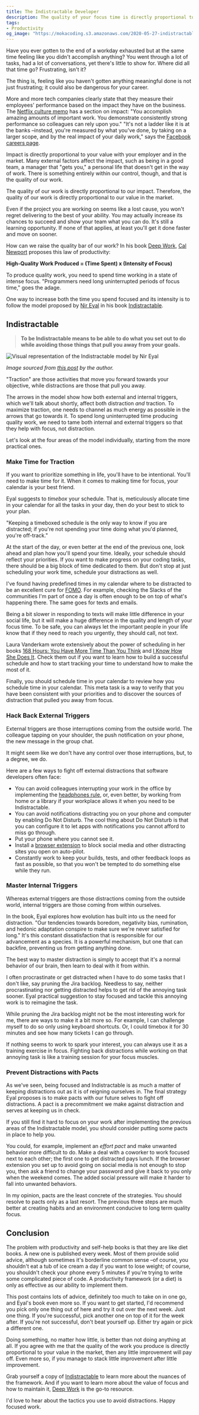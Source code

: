 ```yaml
---
title: The Indistractable Developer
description: The quality of your focus time is directly proportional to your value in the market. Become Indistractable to maximize it.
tags:
- Productivity
og_image: "https://mokacoding.s3.amazonaws.com/2020-05-27-indistractable-og_image.jpg"
---
```


Have you ever gotten to the end of a workday exhausted but at the same time feeling like you didn't accomplish anything?
You went through a lot of tasks, had a lot of conversations, yet there's little to show for.
Where did all that time go?
Frustrating, isn't it?

The thing is, feeling like you haven't gotten anything meaningful done is not just frustrating; it could also be dangerous for your career.

More and more tech companies clearly state that they measure their employees' performance based on the impact they have on the business.
The [Netflix culture memo](https://jobs.netflix.com/culture) has a section on impact: "You accomplish amazing amounts of important work.
You demonstrate consistently strong performance so colleagues can rely upon you."
"It's not a ladder like it is at the banks –instead, you're measured by what you've done, by taking on a larger scope, and by the real impact of your daily work," says the [Facebook careers page](https://www.facebook.com/careers/life/why-your-career-wont-plateau-at-facebook).

Impact is directly proportional to your value with your employer and in the market.
Many external factors affect the impact, such as being in a good team, a manager that "gets you," a personal life that doesn't get in the way of work.
There is something entirely within our control, though, and that is the quality of our work.

The quality of our work is directly proportional to our impact.
Therefore, the quality of our work is directly proportional to our value in the market.

Even if the project you are working on seems like a lost cause, you won't regret delivering to the best of your ability.
You may actually increase its chances to succeed and show your team what you can do.
It's still a learning opportunity.
If none of that applies, at least you'll get it done faster and move on sooner.

How can we raise the quality bar of our work?
In his book [Deep Work](https://geni.us/FITEF), [Cal Newport](https://www.calnewport.com/) proposes this law of productivity:

**High-Quality Work Produced = (Time Spent) x (Intensity of Focus)**

To produce quality work, you need to spend time working in a state of intense focus.
"Programmers need long uninterrupted periods of focus time," goes the adage.

One way to increase both the time you spend focused and its intensity is to follow the model proposed by [Nir Eyal](https://www.nirandfar.com/) in his book [Indistractable](https://geni.us/ayNk).

## Indistractable

> **To be Indistractable means to be able to do what you set out to do while avoiding those things that pull you away from your goals.**

![Visual representation of the Indistractable model by Nir Eyal](https://mokacoding.s3.amazonaws.com/2020-05-27-indistractable.jpg)

_Image sourced from [this post](https://onezero.medium.com/being-indistractable-will-be-the-skill-of-the-future-a07780cf36f4) by the author._

"Traction" are those activities that move you forward towards your objective, while distractions are those that pull you away.

The arrows in the model show how both external and internal triggers, which we'll talk about shortly, affect both distraction _and_ traction.
To maximize traction, one needs to channel as much energy as possible in the arrows that go towards it.
To spend long uninterrupted time producing quality work, we need to tame both internal and external triggers so that they help with focus, not distraction.

Let's look at the four areas of the model individually, starting from the more practical ones.

### Make Time for Traction

If you want to prioritize something in life, you'll have to be intentional.
You'll need to make time for it.
When it comes to making time for focus, your calendar is your best friend.

Eyal suggests to _timebox_ your schedule. That is, meticulously allocate time in your calendar for all the tasks in your day, then do your best to stick to your plan.

"Keeping a timeboxed schedule is the only way to know if you are distracted; if you're not spending your time doing what you'd planned, you're off-track."

At the start of the day, or even better at the end of the previous one, look ahead and plan how you'll spend your time.
Ideally, your schedule should reflect your priorities.
If you want to make progress on your coding tasks, there should be a big block of time dedicated to them.
But don't stop at just scheduling your work time, schedule your distractions as well.

I've found having predefined times in my calendar where to be distracted to be an excellent cure for [FOMO](https://en.wikipedia.org/wiki/Fear_of_missing_out).
For example, checking the Slacks of the communities I'm part of once a day is often enough to be on top of what's happening there.
The same goes for texts and emails.

Being a bit slower in responding to texts will make little difference in your social life, but it will make a huge difference in the quality and length of your focus time.
To be safe, you can always let the important people in your life know that if they need to reach you urgently, they should call, not text.

Laura Vanderkam wrote extensively about the power of scheduling in her books [168 Hours: You Have More Time Than You Think](https://geni.us/kHdO) and [I Know How She Does It](https://geni.us/QwzQ).
Check them out if you want to learn how to build a successful schedule and how to start tracking your time to understand how to make the most of it.

Finally, you should schedule time in your calendar to review how you schedule time in your calendar.
This meta task is a way to verify that you have been consistent with your priorities and to discover the sources of distraction that pulled you away from focus.

### Hack Back External Triggers

External triggers are those interruptions coming from the outside world.
The colleague tapping on your shoulder, the push notification on your phone, the new message in the group chat.

It might seem like we don't have any control over those interruptions, but, to a degree, we do.

Here are a few ways to fight off external distractions that software developers often face:

- You can avoid colleagues interrupting your work in the office by implementing the [headphones rule](https://www.rahulpnath.com/blog/the-headphones-rule/), or, even better, by working from home or a library if your workplace allows it when you need to be Indistractable.
- You can avoid notifications distracting you on your phone and computer by enabling Do Not Disturb. The cool thing about Do Not Disturb is that you can configure it to let apps with notifications you cannot afford to miss go through.
- Put your phone where you cannot see it.
- Install a [browser extension](https://freedom.to/blog/8-website-blockers-for-studying-productivity-focus/) to block social media and other distracting sites you open on auto-pilot.
- Constantly work to keep your builds, tests, and other feedback loops as fast as possible, so that you won't be tempted to do something else while they run.

### Master Internal Triggers

Whereas external triggers are those distractions coming from the outside world, internal triggers are those coming from within ourselves.

In the book, Eyal explores how evolution has built into us the need for distraction.
"Our tendencies towards boredom, negativity bias, rumination, and hedonic adaptation conspire to make sure we're never satisfied for long."
It's this constant dissatisfaction that is responsible for our advancement as a species.
It is a powerful mechanism, but one that can backfire, preventing us from getting anything done.

The best way to master distraction is simply to accept that it's a normal behavior of our brain, then learn to deal with it from within.

I often procrastinate or get distracted when I have to do some tasks that I don't like, say pruning the Jira backlog.
Needless to say, neither procrastinating nor getting distracted helps to get rid of the annoying task sooner.
Eyal practical suggestion to stay focused and tackle this annoying work is to reimagine the task.

While pruning the Jira backlog might not be the most interesting work for me, there are ways to make it a bit more so.
For example, I can challenge myself to do so only using keyboard shortcuts.
Or, I could timebox it for 30 minutes and see how many tickets I can go through.

If nothing seems to work to spark your interest, you can always use it as a training exercise in focus.
Fighting back distractions while working on that annoying task is like a training session for your focus muscles.

### Prevent Distractions with Pacts

As we've seen, being focused and Indistractable is as much a matter of keeping distractions out as it is of reigning ourselves in.
The final strategy Eyal proposes is to make pacts with our future selves to fight off distractions.
A pact is a precommitment we make against distraction and serves at keeping us in check.

If you still find it hard to focus on your work after implementing the previous areas of the Indistractable model, you should consider putting some pacts in place to help you.

You could, for example, implement an _effort pact_ and make unwanted behavior more difficult to do.
Make a deal with a coworker to work focused next to each other; the first one to get distracted pays lunch.
If the browser extension you set up to avoid going on social media is not enough to stop you, then ask a friend to change your password and give it back to you only when the weekend comes.
The added social pressure will make it harder to fall into unwanted behaviors.

In my opinion, pacts are the least concrete of the strategies.
You should resolve to pacts only as a last resort.
The previous three steps are much better at creating habits and an environment conducive to long term quality focus.

## Conclusion

The problem with productivity and self-help books is that they are like diet books.
A new one is published every week.
Most of them provide solid advice, although sometimes it's borderline common sense –of course, you shouldn't eat a tub of ice cream a day if you want to lose weight; of course, you shouldn't check your phone every 5 minutes if you're trying to write some complicated piece of code.
A productivity framework (or a diet) is only as effective as our ability to implement them.

This post contains lots of advice, definitely too much to take on in one go, and Eyal's book even more so.
If you want to get started, I'd recommend you pick only one thing out of here and try it out over the next week.
Just one thing.
If you're successful, pick another one on top of it for the week after.
If you're not successful, don't beat yourself up.
Either try again or pick a different one.

Doing something, no matter how little, is better than not doing anything at all.
If you agree with me that the quality of the work you produce is directly proportional to your value in the market, then any little improvement will pay off.
Even more so, if you manage to stack little improvement after little improvement.

Grab yourself a copy of [Indistractable](https://geni.us/ayNk) to learn more about the nuances of the framework.
And if you want to learn more about the value of focus and how to maintain it, [Deep Work](https://geni.us/FITEF) is the go-to resource.

I'd love to hear about the tactics you use to avoid distractions.
Happy focused work.

